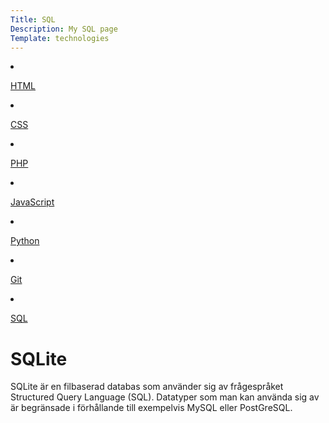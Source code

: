 ```yaml
---
Title: SQL
Description: My SQL page
Template: technologies
---
```


<div class="single-technologies">

<div class="tech-navigation" markdown="1">

<li markdown="1"> 

[HTML](html)

</li>
<li markdown="1"> 

[CSS](css)
</li>

<li markdown="1"> 

[PHP](php)
</li>

<li markdown="1"> 

[JavaScript](javascript)
</li>

<li markdown="1"> 

[Python](python)
</li>

<li markdown="1"> 

[Git](git)
</li>

<li markdown="1"> 

[SQL](sqlite)
</li>


</div>


<div class="single-tech single-sql" markdown="1"> 


# SQLite

SQLite är en filbaserad databas som använder sig av frågespråket Structured Query Language (SQL). Datatyper som man kan använda sig av är begränsade i förhållande till exempelvis MySQL eller PostGreSQL.

</div>

</div>